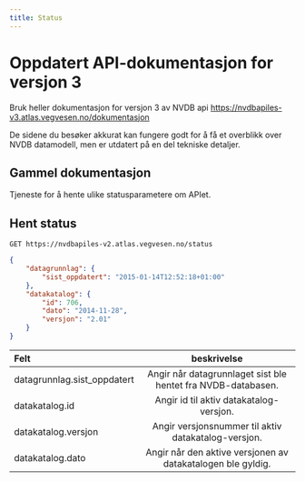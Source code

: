 ```yaml
---
title: Status
---
```


# Oppdatert API-dokumentasjon for versjon 3

Bruk heller dokumentasjon for versjon 3 av NVDB api https://nvdbapiles-v3.atlas.vegvesen.no/dokumentasjon

De sidene du besøker akkurat kan fungere godt for å få et overblikk over NVDB datamodell, men er utdatert på en del tekniske detaljer.

## Gammel dokumentasjon

Tjeneste for å hente ulike statusparametere om APIet.

## Hent status

```
GET https://nvdbapiles-v2.atlas.vegvesen.no/status
```

```json
{
    "datagrunnlag": {
        "sist_oppdatert": "2015-01-14T12:52:18+01:00"
    },
    "datakatalog": {
        "id": 706,
        "dato": "2014-11-28",
        "versjon": "2.01"
    }
}
```

| Felt | beskrivelse |
|:--------|:-------:|
datagrunnlag.sist_oppdatert | Angir når datagrunnlaget sist ble hentet fra NVDB-databasen. |
datakatalog.id | Angir id til aktiv datakatalog-versjon. |
datakatalog.versjon | Angir versjonsnummer til aktiv datakatalog-versjon. |
datakatalog.dato | Angir når den aktive versjonen av datakatalogen ble gyldig. |
